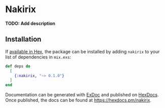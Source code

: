 # Nakirix

**TODO: Add description**

## Installation

If [available in Hex](https://hex.pm/docs/publish), the package can be installed
by adding `nakirix` to your list of dependencies in `mix.exs`:

```elixir
def deps do
  [
    {:nakirix, "~> 0.1.0"}
  ]
end
```

Documentation can be generated with [ExDoc](https://github.com/elixir-lang/ex_doc)
and published on [HexDocs](https://hexdocs.pm). Once published, the docs can
be found at <https://hexdocs.pm/nakirix>.

